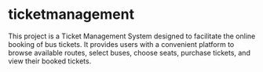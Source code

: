 # ticketmanagement
This project is a Ticket Management System designed to facilitate the online booking of bus tickets. It provides users with a convenient platform to browse available routes, select buses, choose seats, purchase tickets, and view their booked tickets.
